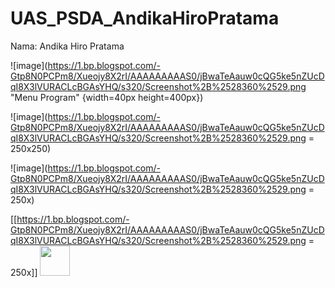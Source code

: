 # UAS_PSDA_AndikaHiroPratama
Nama: Andika Hiro Pratama



![image](https://1.bp.blogspot.com/-Gtp8N0PCPm8/Xueojy8X2rI/AAAAAAAAAS0/jBwaTeAauw0cQG5ke5nZUcDqI8X3lVURACLcBGAsYHQ/s320/Screenshot%2B%2528360%2529.png "Menu Program" {width=40px height=400px})

![image](https://1.bp.blogspot.com/-Gtp8N0PCPm8/Xueojy8X2rI/AAAAAAAAAS0/jBwaTeAauw0cQG5ke5nZUcDqI8X3lVURACLcBGAsYHQ/s320/Screenshot%2B%2528360%2529.png = 250x250)

![image](https://1.bp.blogspot.com/-Gtp8N0PCPm8/Xueojy8X2rI/AAAAAAAAAS0/jBwaTeAauw0cQG5ke5nZUcDqI8X3lVURACLcBGAsYHQ/s320/Screenshot%2B%2528360%2529.png = 250x)

[[https://1.bp.blogspot.com/-Gtp8N0PCPm8/Xueojy8X2rI/AAAAAAAAAS0/jBwaTeAauw0cQG5ke5nZUcDqI8X3lVURACLcBGAsYHQ/s320/Screenshot%2B%2528360%2529.png = 250x]]
<img src="https://1.bp.blogspot.com/-Gtp8N0PCPm8/Xueojy8X2rI/AAAAAAAAAS0/jBwaTeAauw0cQG5ke5nZUcDqI8X3lVURACLcBGAsYHQ/s320/Screenshot%2B%2528360%2529.png" width="48">
